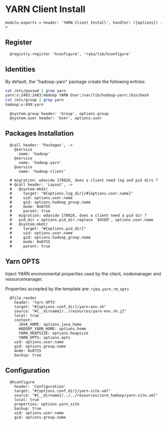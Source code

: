 
# YARN Client Install

    module.exports = header: 'YARN Client Install', handler: ({options}) ->

## Register

      @registry.register 'hconfigure', 'ryba/lib/hconfigure'

## Identities

By default, the "hadoop-yarn" package create the following entries:

```bash
cat /etc/passwd | grep yarn
yarn:x:2403:2403:Hadoop YARN User:/var/lib/hadoop-yarn:/bin/bash
cat /etc/group | grep yarn
hadoop:x:499:yarn
```

      @system.group header: 'Group', options.group
      @system.user header: 'User', options.user

## Packages Installation

      @call header: 'Packages', ->
        @service
          name: 'hadoop'
        @service
          name: 'hadoop-yarn'
        @service
          name: 'hadoop-client'

      # migration: wdavidw 170826, does a client need log and pid dirs ?
      # @call header: 'Layout', ->
      #   @system.mkdir
      #     target: "#{options.log_dir}/#{options.user.name}"
      #     uid: options.user.name
      #     gid: options.hadoop_group.name
      #     mode: 0o0755
      #     parent: true
      #   migration: wdavidw 170826, does a client need a pid dir ?
      #   pid_dir = options.pid_dir.replace '$USER', options.user.name
      #   @system.mkdir
      #     target: "#{options.pid_dir}"
      #     uid: options.user.name
      #     gid: options.hadoop_group.name
      #     mode: 0o0755
      #     parent: true

## Yarn OPTS

Inject YARN environmental properties used by the client, nodemanager and
resourcemanager.

Properties accepted by the template are: `ryba.yarn.rm_opts`   

      @file.render
        header: 'Yarn OPTS'
        target: "#{options.conf_dir}/yarn-env.sh"
        source: "#{__dirname}/../resources/yarn-env.sh.j2"
        local: true
        context:
          JAVA_HOME: options.java_home
          HADOOP_YARN_HOME: options.home
          YARN_HEAPSIZE: options.heapsize
          YARN_OPTS: options.opts
        uid: options.user.name
        gid: options.group.name
        mode: 0o0755
        backup: true

## Configuration

      @hconfigure
        header: 'Configuration'
        target: "#{options.conf_dir}/yarn-site.xml"
        source: "#{__dirname}/../../resources/core_hadoop/yarn-site.xml"
        local: true
        properties: options.yarn_site
        backup: true
        uid: options.user.name
        gid: options.group.name
